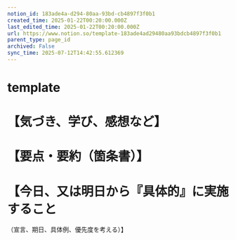 ```yaml
---
notion_id: 183ade4a-d294-80aa-93bd-cb4897f3f0b1
created_time: 2025-01-22T00:20:00.000Z
last_edited_time: 2025-01-22T00:20:00.000Z
url: https://www.notion.so/template-183ade4ad29480aa93bdcb4897f3f0b1
parent_type: page_id
archived: False
sync_time: 2025-07-12T14:42:55.612369
---
```


# template

# 【気づき、学び、感想など】
# 【要点・要約（箇条書）】
# 【今日、又は明日から『具体的』に実施すること
（宣言、期日、具体例、優先度を考える）】